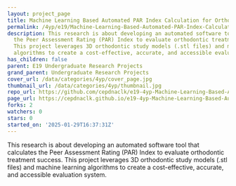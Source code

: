 ```yaml
---
layout: project_page
title: Machine Learning Based Automated PAR Index Calculation for Orthodontic Treatment
permalink: /4yp/e19/Machine-Learning-Based-Automated-PAR-Index-Calculation-for-Orthodontic-Treatment/
description: This research is about developing an automated software tool that calculates
  the Peer Assessment Rating (PAR) Index to evaluate orthodontic treatment success.
  This project leverages 3D orthodontic study models (.stl files) and machine learning
  algorithms to create a cost-effective, accurate, and accessible evaluation system.
has_children: false
parent: E19 Undergraduate Research Projects
grand_parent: Undergraduate Research Projects
cover_url: /data/categories/4yp/cover_page.jpg
thumbnail_url: /data/categories/4yp/thumbnail.jpg
repo_url: https://github.com/cepdnaclk/e19-4yp-Machine-Learning-Based-Automated-PAR-Index-Calculation-for-Orthodontic-Treatment
page_url: https://cepdnaclk.github.io/e19-4yp-Machine-Learning-Based-Automated-PAR-Index-Calculation-for-Orthodontic-Treatment
forks: 2
watchers: 0
stars: 0
started_on: '2025-01-29T16:37:31Z'
---
```


This research is about developing an automated software tool that calculates the Peer Assessment Rating (PAR) Index to evaluate orthodontic treatment success. This project leverages 3D orthodontic study models (.stl files) and machine learning algorithms to create a cost-effective, accurate, and accessible evaluation system.